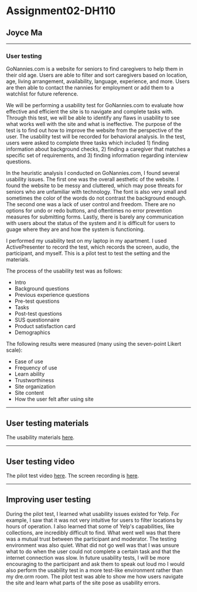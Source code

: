 # Assignment02-DH110
## Joyce Ma

--------

### User testing
GoNannies.com is a website for seniors to find caregivers to help them in their old age. Users are able to filter and sort caregivers based on location, age, living arrangement, availability, language, experience, and more. Users are then able to contact the nannies for employment or add them to a watchlist for future reference. 

We will be performing a usability test for GoNannies.com to evaluate how effective and efficient the site is to navigate and complete tasks with. Through this test, we will be able to identify any flaws in usability to see what works well with the site and what is ineffective. The purpose of the test is to find out how to improve the website from the perspective of the user. The usability test will be recorded for behavioral analysis. In the test, users were asked to complete three tasks which included 1) finding information about background checks, 2) finding a caregiver that matches a specific set of requirements, and 3) finding information regarding interview questions.

In the heuristic analysis I conducted on GoNannies.com, I found several usability issues. The first one was the overall aesthetic of the website. I found the website to be messy and cluttered, which may pose threats for seniors who are unfamiliar with technology. The font is also very small and sometimes the color of the words do not contrast the background enough. The second one was a lack of user control and freedom. There are no options for undo or redo buttons, and oftentimes no error prevention measures for submitting forms. Lastly, there is barely any communication with users about the status of the system and it is difficult for users to guage where they are and how the system is functioning.

I performed my usability test on my laptop in my apartment. I used ActivePresenter to record the test, which records the screen, audio, the participant, and myself. This is a pilot test to test the setting and the materials.

The process of the usability test was as follows:
- Intro
- Background questions
- Previous experience questions
- Pre-test questions
- Tasks
- Post-test questions
- SUS questionnaire
- Product satisfaction card
- Demographics

The following results were measured (many using the seven-point Likert scale):
- Ease of use
- Frequency of use
- Learn ability
- Trustworthiness
- Site organization
- Site content
- How the user felt after using site

------
## User testing materials
The usability materials [here](https://docs.google.com/forms/d/e/1FAIpQLScQoQTk4qxJNKPTnd_Zo96A-z_ZDGFel8HuRzbnua2m0Ga02w/viewform?vc=0&c=0&w=1&flr=0&gxids=7628).

------
## User testing video
The pilot test video [here](https://drive.google.com/file/d/1eD-DnusVp0fDZBDXj4Fw9pAlL5eKWrTX/view?usp=sharing).
The screen recording is [here](https://drive.google.com/file/d/1Ld-tRh3Adm3zB6tMh-g7k7dUbPtppjUy/view?usp=sharing).

------
## Improving user testing
During the pilot test, I learned what usability issues existed for Yelp. For example, I saw that it was not very intuitive for users to filter locations by hours of operation. I also learned that some of Yelp's capabilities, like collections, are incredibly difficult to find. What went well was that there was a mutual trust between the participant and moderator. The testing environment was also quiet. What did not go well was that I was unsure what to do when the user could not complete a certain task and that the internet connection was slow. In future usability tests, I will be more encouraging to the participant and ask them to speak out loud mo I would also perform the usability test in a more test-like environment rather than my dre.orm room. The pilot test was able to show me how users navigate the site and learn what parts of the site pose as usability errors.
